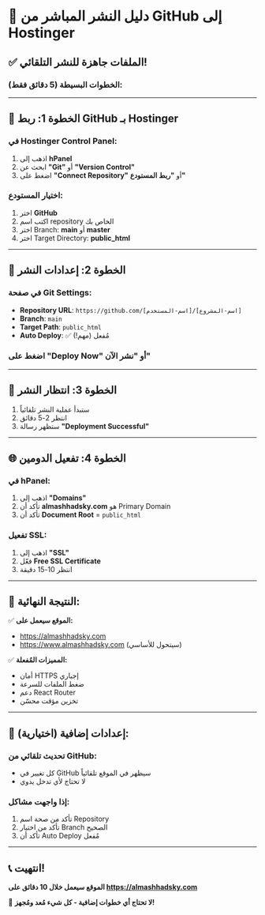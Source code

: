 # 🚀 دليل النشر المباشر من GitHub إلى Hostinger

## ✅ الملفات جاهزة للنشر التلقائي!

### الخطوات البسيطة (5 دقائق فقط):

---

## 🔗 الخطوة 1: ربط GitHub بـ Hostinger

### في Hostinger Control Panel:
1. اذهب إلى **hPanel** 
2. ابحث عن **"Git"** أو **"Version Control"**
3. اضغط على **"Connect Repository"** أو **"ربط المستودع"**

### اختيار المستودع:
1. اختر **GitHub** 
2. اكتب اسم repository الخاص بك
3. اختر Branch: **main** أو **master**
4. اختر Target Directory: **public_html**

---

## 🎯 الخطوة 2: إعدادات النشر

### في صفحة Git Settings:
- **Repository URL**: `https://github.com/[اسم-المستخدم]/[اسم-المشروع]`
- **Branch**: `main`
- **Target Path**: `public_html`
- **Auto Deploy**: ✅ مُفعل (مهم!)

### اضغط على **"Deploy Now"** أو **"نشر الآن"**

---

## 🔄 الخطوة 3: انتظار النشر

1. ستبدأ عملية النشر تلقائياً
2. انتظر 2-5 دقائق
3. ستظهر رسالة **"Deployment Successful"**

---

## 🌐 الخطوة 4: تفعيل الدومين

### في hPanel:
1. اذهب إلى **"Domains"**
2. تأكد أن **almashhadsky.com** هو Primary Domain
3. تأكد أن **Document Root** = `public_html`

### تفعيل SSL:
1. اذهب إلى **"SSL"**
2. فعّل **Free SSL Certificate**
3. انتظر 10-15 دقيقة

---

## 🎉 النتيجة النهائية:

✅ **الموقع سيعمل على:**
- https://almashhadsky.com
- https://www.almashhadsky.com (سيتحول للأساسي)

✅ **المميزات المُفعلة:**
- أمان HTTPS إجباري
- ضغط الملفات للسرعة
- دعم React Router
- تخزين مؤقت محسّن

---

## 🔧 إعدادات إضافية (اختيارية):

### تحديث تلقائي من GitHub:
- كل تغيير في GitHub سيظهر في الموقع تلقائياً
- لا تحتاج لأي تدخل يدوي

### إذا واجهت مشاكل:
1. تأكد من صحة اسم Repository
2. تأكد من اختيار Branch الصحيح
3. تأكد أن Auto Deploy مُفعل

---

## 📞 انتهيت!

**الموقع سيعمل خلال 10 دقائق على https://almashhadsky.com**

🎯 **لا تحتاج أي خطوات إضافية - كل شيء مُعد ومُجهز!**